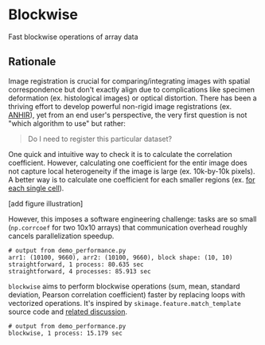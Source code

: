 # Blockwise
Fast blockwise operations of array data
## Rationale
Image registration is crucial for comparing/integrating images with spatial correspondence but don't exactly align due to complications like specimen deformation (ex. histological images) or optical distortion. There has been a thriving effort to develop powerful non-rigid image registrations (ex. [ANHIR](https://ieeexplore.ieee.org/document/9058666)), yet from an end user's perspective, the very first question is not "which algorithm to use" but rather:

> Do I need to register this particular dataset?

One quick and intuitive way to check it is to calculate the correlation coefficient. However, calculating one coefficient for the entir image does not capture local heterogeneity if the image is large (ex. 10k-by-10k pixels). A better way is to calculate one coefficient for each smaller regions (ex. [for each single cell](https://github.com/hungyiwu/tissue_integrity_dashboard)).

[add figure illustration]

However, this imposes a software engineering challenge: tasks are so small (`np.corrcoef` for two 10x10 arrays) that communication overhead roughly cancels parallelization speedup.

```
# output from demo_performance.py
arr1: (10100, 9660), arr2: (10100, 9660), block shape: (10, 10)
straightforward, 1 process: 80.635 sec
straightforward, 4 processes: 85.913 sec
```

`blockwise` aims to perform blockwise operations (sum, mean, standard deviation, Pearson correlation coefficient) faster by replacing loops with vectorized operations. It's inspired by `skimage.feature.match_template` source code and [related discussion](https://github.com/dask/dask-image/pull/148#discussion_r444649473). 

```
# output from demo_performance.py
blockwise, 1 process: 15.179 sec
```
